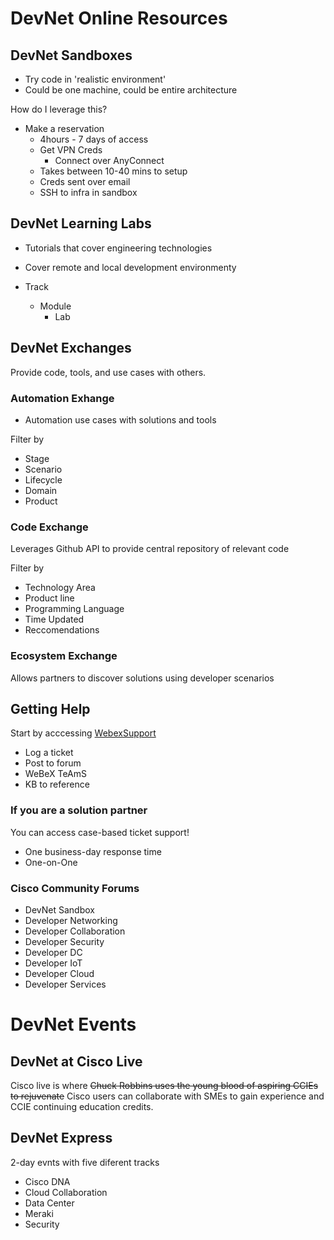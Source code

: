 #   DevNet Online Resources

##  DevNet Sandboxes
* Try code in 'realistic environment'
* Could be one machine, could be entire architecture

How do I leverage this?
* Make a reservation
  * 4hours  - 7 days of access
  * Get VPN Creds
    * Connect over AnyConnect
  * Takes between 10-40 mins to setup
  * Creds sent over email
  * SSH to infra in sandbox

##  DevNet Learning Labs
* Tutorials that cover engineering technologies
* Cover remote and local development environmenty
  
* Track
  * Module
    * Lab

##  DevNet Exchanges
Provide code, tools, and use cases with others.

### Automation Exhange
* Automation use cases with solutions and tools

Filter by
* Stage
* Scenario
* Lifecycle
* Domain
* Product

### Code Exchange
Leverages Github API to provide central repository of relevant code

Filter by
* Technology Area
* Product line
* Programming Language
* Time Updated
* Reccomendations

### Ecosystem Exchange
Allows partners to discover solutions using developer scenarios

##  Getting Help
Start by acccessing [WebexSupport]
* Log a ticket
* Post to forum
* WeBeX TeAmS
* KB to reference

### If you are a solution partner
You can access case-based ticket support!
* One business-day response time
* One-on-One

### Cisco Community Forums
* DevNet Sandbox
* Developer Networking
* Developer Collaboration
* Developer Security
* Developer DC
* Developer IoT
* Developer Cloud
* Developer Services

#   DevNet Events
##  DevNet at Cisco Live
Cisco live is where ~~Chuck Robbins uses the young blood of aspiring CCIEs to rejuvenate~~
Cisco users can collaborate with SMEs to gain experience and CCIE continuing education credits.

##  DevNet Express
2-day evnts with five diferent tracks
* Cisco DNA
* Cloud Collaboration
* Data Center
* Meraki
* Security


<!--- LINKS --->
[WebexSupport]: developer.cisco.com/support